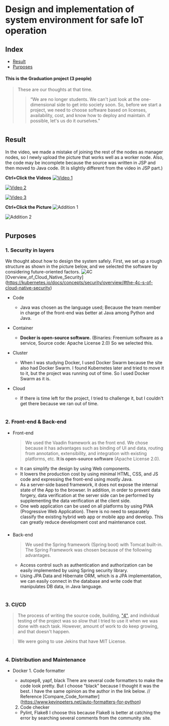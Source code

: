 # Design and implementation of system environment for safe IoT operation


## Index

- [Result](#result)
- [Purposes](#purposes)

#### This is the Graduation project (3 people)

  > These are our thoughts at that time.
  >> “We are no longer students. We can't just look at the one-dimensional side to get into society soon. So, before we start a project, we need to choose software based on licenses, availability, cost, and know how to deploy and maintain. if possible, let's us do it ourselves."

#

## Result
  In the video, we made a mistake of joining the rest of the nodes as manager nodes, so I newly upload the picture that works well as a worker node. Also, the code may be incomplete because the source was written in JSP and then moved to Java code. (It is slightly different from the video in JSP part.)

**Ctrl+Click the Videos**
[![Video 1](rsrc/Graduation_project_(1).gif)](https://youtu.be/Ky5RnD2LzeE)

[![Video 2](rsrc/Graduation_project_(2).gif)](https://youtu.be/NIk9ZxB-kcs)

[![Video 3](rsrc/Graduation_project_(3).gif)](https://youtu.be/mGXqDwWQtnA)

**Ctrl+Click the Picture**
![Addition 1](rsrc/Graduation_project_add_(1).png)

![Addition 2](rsrc/Graduation_project_add_(2).png)

#

## Purposes

### 1. Security in layers

We thought about how to design the system safely. First, we set up a rough structure as shown in the picture below, and we selected the software by considering future-oriented factors.
  ![4C](rsrc/4c.png)
    [Overview_of_Cloud_Native_Security] (<https://kubernetes.io/docs/concepts/security/overview/#the-4c-s-of-cloud-native-security>)

- Code
  - Java was chosen as the language used; Because the team member in charge of the front-end was better at Java among Python and Java.
  
- Container
  - **Docker is open-source software.** (Binaries: Freemium software as a service, Source code: Apache License 2.0)
    So we selected this.
  
- Cluster
  - When I was studying Docker, I used Docker Swarm because the site also had Docker Swarm. I found Kubernetes later and tried to move it to it, but the project was running out of time. So I used Docker Swarm as it is.

- Cloud
  - If there is time left for the project, I tried to challenge it, but I couldn't get there because we ran out of time.


#

### 2. Front-end & Back-end

- Front-end
  > We used the Vaadin framework as the front end. We chose because it has advantages such as binding of UI and data, routing from annotation, extensibility, and integration with existing platforms, etc. **It is open-source software** (Apache License 2.0).
  - It can simplify the design by using Web components.
  - It lowers the production cost by using minimal HTML, CSS, and JS code and expressing the front-end using mostly Java.
  - As a server-side based framework, it does not expose the internal state of the App to the browser. In addition, in order to prevent data forgery, data verification at the server side can be performed by supplementing the data verification at the client side.
  - One web application can be used on all platforms by using PWA (Progressive Web Application). There is no need to separately classify the existing hybrid web app or mobile app and develop. This can greatly reduce development cost and maintenance cost.

###

- Back-end
  > We used the Spring framework (Spring boot) with Tomcat built-in. The Spring Framework was chosen because of the following advantages.
  - Access control such as authentication and authorization can be easily implemented by using Spring security library.
  - Using JPA Data and Hibernate ORM, which is a JPA implementation, we can easily connect in the database and write code that manipulates DB data, in Java language.

#

### 3. CI/CD
  > The process of writing the source code, building, ["4"](#4-distribution-and-maintenance), and individual testing of the project was so slow that I tried to use it when we was done with each task. However, amount of work to do keep growing, and that doesn't happen.

  > We were going to use Jekins that have MIT License.

#

### 4. Distribution and Maintenance
  - Docker 1. Code formatter
      - autopep8, yapf, black
        There are several code formatters to make the code look pretty.
        But I choose "black" because I thought it was the best.
        I have the same opinion as the author in the link below.
        //
        Reference
          [Compare_Code_formatter] (https://www.kevinpeters.net/auto-formatters-for-python)

    2. Code checker
      - Pylint, Flake8
        I choose this because Flake8 is better at catching the error by searching several comments from the community site. 

#


#
